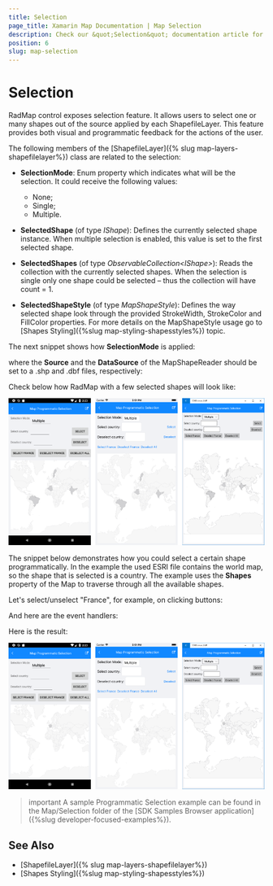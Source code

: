 ```yaml
---
title: Selection
page_title: Xamarin Map Documentation | Map Selection
description: Check our &quot;Selection&quot; documentation article for Telerik Map for Xamarin control.
position: 6
slug: map-selection
---
```


# Selection

RadMap control exposes selection feature. It allows users to select one or many shapes out of the source applied by each ShapefileLayer. This feature provides both visual and programmatic feedback for the actions of the user. 

The following members of the [ShapefileLayer]({% slug map-layers-shapefilelayer%}) class are related to the selection: 

* **SelectionMode**: Enum property which indicates what will be the selection. It could receive the following values:
	* None;
	* Single;
	* Multiple.

* **SelectedShape** (of type *IShape*): Defines the currently selected shape instance. When multiple selection is enabled, this value is set to the first selected shape. 
* **SelectedShapes** (of type *ObservableCollection&lt;IShape&gt;*): Reads the collection with the currently selected shapes. When the selection is single only one shape could be selected – thus the collection will have count = 1. 

* **SelectedShapeStyle** (of type *MapShapeStyle*): Defines the way selected shape look through the provided StrokeWidth, StrokeColor and FillColor properties. For more details on the MapShapeStyle usage go to [Shapes Styling]({%slug map-styling-shapesstyles%}) topic.

The next snippet shows how **SelectionMode** is applied:

<snippet id='map-selection-mode-xaml' />

where the **Source** and the **DataSource** of the MapShapeReader should be set to a .shp and .dbf files, respectively:

<snippet id='map-selection-settintsource' />

Check below how RadMap with a few selected shapes will look like:

![Map Multiple Selection](images/map_multiple_selection.png)

The snippet below demonstrates how you could select a certain shape programmatically. In the example the used ESRI file contains the world map, so the shape that is selected is a country. The example uses the **Shapes** property of the Map to traverse through all the available shapes.

Let's select/unselect "France", for example, on clicking buttons:

<snippet id='map-selectshapes-xaml' />

And here are the event handlers:

<snippet id='map-selection-runtime-code' />

Here is the result:

![Map Programmatic Selection](images/map_programmatic_selection.png)

>important A sample Programmatic Selection example can be found in the Map/Selection folder of the [SDK Samples Browser application]({%slug developer-focused-examples%}).

## See Also

- [ShapefileLayer]({% slug map-layers-shapefilelayer%})
- [Shapes Styling]({%slug map-styling-shapesstyles%})

